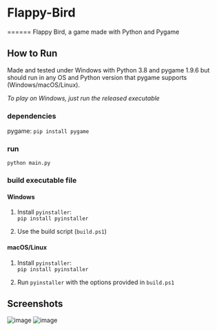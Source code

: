 # Flappy-Bird
======
Flappy Bird, a game made with Python and Pygame

## How to Run
Made and tested under Windows with Python 3.8 and pygame 1.9.6 but should run in any OS and Python version that pygame supports (Windows/macOS/Linux).

*To play on Windows, just run the released executable*
### dependencies
pygame: ```pip install pygame```
### run
```python main.py```
### build executable file
#### Windows
1. Install `pyinstaller`:  
```pip install pyinstaller```

2. Use the build script (`build.ps1`)
#### macOS/Linux
1. Install `pyinstaller`:  
```pip install pyinstaller```

2. Run `pyinstaller` with the options provided in `build.ps1`


## Screenshots
![image](https://user-images.githubusercontent.com/69050324/119250974-67d49780-bbc1-11eb-9644-5ecf1cf27205.png)
![image](https://user-images.githubusercontent.com/69050324/119250963-568b8b00-bbc1-11eb-8e92-a6650965abca.png)

